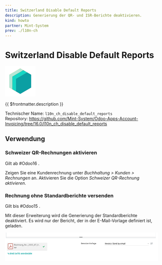 ```yaml
---
title: Switzerland Disable Default Reports
description: Generierung der QR- und ISR-Berichte deaktivieren.
kind: howto
partner: Mint-System
prev: ./l10n-ch
---
```

# Switzerland Disable Default Reports
![icon_oms_box](attachments/icons_odoo_mint_system.png)

{{ $frontmatter.description }}

Technischer Name: `l10n_ch_disable_default_reports`\
Repository: <https://github.com/Mint-System/Odoo-Apps-Account-Invoicing/tree/16.0/l10n_ch_disable_default_reports>

## Verwendung

### Schweizer QR-Rechnungen aktivieren

Gilt ab #Odoo16 .

Zeigen Sie eine Kundenrechnung unter *Buchhaltung > Kunden > Rechnungen* an. Aktivieren Sie die Option *Schweizer QR-Rechnung aktivieren*.

### Rechnung ohne Standardberichte versenden

Gilt bis #Odoo15 .

Mit dieser Erweiterung wird die Generierung der Standardberichte deaktiviert. Es wird nur der Bericht, der in der E-Mail-Vorlage definiert ist, geladen.

![](attachments/Switzerland%20Disable%20Default%20Reports.png)
